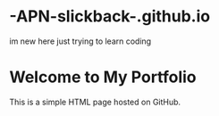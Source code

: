 # -APN-slickback-.github.io
<!DOCTYPE html>
<html lang="en">
<head>
    <meta charset="UTF-8">
    <meta name="viewport" content="width=device-width, initial-scale=1.0">
    <MY Portfolio> im new here just trying to learn coding 
</head>
<body>
    <h1>Welcome to My Portfolio</h1>
    <p>This is a simple HTML page hosted on GitHub.</p>
</body>
</html>
